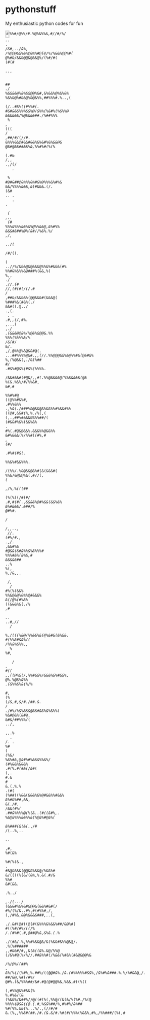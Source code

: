 # pythonstuff
My enthusiastic python codes for fun

<html><code><span class="ascii" style="color: black; background: white;
display:inline-block;
white-space:pre;
letter-spacing:0;
line-height:1.4;
font-family:'Consolas','BitstreamVeraSansMono','CourierNew',Courier,monospace;
font-size:12px;

border-width:1px;
border-style:solid;
border-color:lightgray;
"><span>#</span><span>%</span><span>%</span><span>#</span><span>/</span><span>@</span><span>%</span><span>%</span><span>/</span><span>#</span><span>.</span><span>%</span><span>@</span><span>%</span><span>&</span><span>%</span><span>*</span><span>%</span><span>&</span><span>,</span><span>#</span><span>/</span><span>/</span><span>#</span><span>/</span><span>%</span><span>/</span><span> </span><span>.</span><span>*</span><span>*</span><span>.</span><span>*</span><span> </span><span>.</span><span> </span><span>*</span><span>/</span><span>&</span><span>#</span><span>,</span><span>.</span><span>.</span><span>/</span><span>&</span><span>%</span><span>,</span><span> </span><span>/</span><span>%</span><span>@</span><span>@</span><span>@</span><span>&</span><span>&</span><span>%</span><span>&</span><span>*</span><span>%</span><span>@</span><span>&</span><span>%</span><span>%</span><span>#</span><span>@</span><span>(</span><span>@</span><span>/</span><span>%</span><span>/</span><span>%</span><span>&</span><span>&</span><span>*</span><span>%</span><span>@</span><span>@</span><span>%</span><span>#</span><span>(</span>
<span>@</span><span>%</span><span>*</span><span>#</span><span>&</span><span>/</span><span>&</span><span>&</span><span>&</span><span>@</span><span>@</span><span>&</span><span>@</span><span>&</span><span>&</span><span>@</span><span>%</span><span>/</span><span>(</span><span>%</span><span>#</span><span>/</span><span>#</span><span>(</span><span> </span><span>(</span><span>#</span><span>(</span><span>#</span><span>*</span><span> </span><span> </span><span>.</span><span>.</span><span>*</span><span>,</span><span> </span><span> </span><span> </span><span> </span><span> </span><span> </span><span> </span><span> </span><span>*</span><span>#</span><span>#</span><span> </span><span>.</span><span>/</span><span> </span><span>%</span><span>&</span><span>&</span><span>&</span><span>&</span><span>@</span><span>%</span><span>&</span><span>%</span><span>&</span><span>&</span><span>@</span><span>*</span><span>@</span><span>%</span><span>&</span><span>#</span><span>,</span><span>&</span><span>%</span><span>&</span><span>&</span><span>%</span><span>@</span><span>%</span><span>&</span><span>%</span><span>&</span><span>%</span>
<span>%</span><span>&</span><span>%</span><span>&</span><span>@</span><span>%</span><span>#</span><span>&</span><span>&</span><span>@</span><span>%</span><span>&</span><span>@</span><span>&</span><span>%</span><span>%</span><span>,</span><span>#</span><span>#</span><span>%</span><span>%</span><span>%</span><span>#</span><span>.</span><span>%</span><span>*</span><span>*</span><span>.</span><span>.</span><span>,</span><span>(</span><span> </span><span> </span><span>(</span><span>*</span><span>/</span><span>.</span><span>.</span><span>*</span><span>*</span><span>#</span><span>&</span><span>%</span><span>(</span><span>(</span><span>#</span><span>%</span><span>%</span><span>#</span><span>(</span><span>.</span><span> </span><span>#</span><span>&</span><span>#</span><span>&</span><span>&</span><span>&</span><span>%</span><span>%</span><span>%</span><span>&</span><span>&</span><span>%</span><span>@</span><span>/</span><span>&</span><span>%</span><span>%</span><span>(</span><span>%</span><span>&</span><span>#</span><span>%</span><span>(</span><span>%</span><span>&</span><span>%</span><span>%</span><span>@</span>
<span>&</span><span>&</span><span>&</span><span>&</span><span>&</span><span>&</span><span>/</span><span>%</span><span>@</span><span>&</span><span>&</span><span>&</span><span>&</span><span>#</span><span>#</span><span>.</span><span>/</span><span>%</span><span>#</span><span>*</span><span>#</span><span>%</span><span>%</span><span>%</span><span>*</span><span> </span><span> </span><span>%</span><span> </span><span>,</span><span>*</span><span> </span><span>(</span><span>(</span><span>(</span><span> </span><span>/</span><span>*</span><span> </span><span> </span><span> </span><span>,</span><span>#</span><span>#</span><span>/</span><span>#</span><span>/</span><span>*</span><span>(</span><span>/</span><span>/</span><span>#</span><span>.</span><span> </span><span>&</span><span>%</span><span>%</span><span>%</span><span>&</span><span>&</span><span>@</span><span>#</span><span>&</span><span>&</span><span>#</span><span>&</span><span>&</span><span>%</span><span>&</span><span>%</span><span>&</span><span>#</span><span>%</span><span>&</span><span>%</span><span>*</span><span>&</span><span>&</span><span>@</span><span>&</span>
<span>@</span><span>&</span><span>#</span><span>@</span><span>&</span><span>&</span><span>#</span><span>#</span><span>&</span><span>&</span><span>%</span><span>&</span><span>,</span><span>%</span><span>%</span><span>#</span><span>%</span><span>#</span><span>(</span><span>%</span><span>(</span><span>%</span><span>*</span><span> </span><span> </span><span>(</span><span>.</span><span>#</span><span>&</span><span> </span><span>/</span><span>,</span><span>,</span><span> </span><span>.</span><span>,</span><span>/</span><span>(</span><span>/</span><span>*</span><span> </span><span> </span><span> </span><span> </span><span>.</span><span> </span><span> </span><span> </span><span> </span><span> </span><span> </span><span> </span><span>%</span><span>*</span><span> </span><span>#</span><span>@</span><span>#</span><span>&</span><span>#</span><span>#</span><span>@</span><span>&</span><span>%</span><span>%</span><span>%</span><span>&</span><span>%</span><span>#</span><span>&</span><span>%</span><span>@</span><span>%</span><span>%</span><span>%</span><span>&</span><span>%</span><span>#</span><span>%</span><span>&</span>
<span>&</span><span>&</span><span>/</span><span>%</span><span>*</span><span>%</span><span>%</span><span>%</span><span>&</span><span>&</span><span>&</span><span>,</span><span>&</span><span>*</span><span>(</span><span>#</span><span>&</span><span>&</span><span>&</span><span>.</span><span>(</span><span>/</span><span>.</span><span> </span><span>(</span><span>&</span><span>#</span><span> </span><span>.</span><span>.</span><span> </span><span>.</span><span> </span><span> </span><span> </span><span> </span><span>.</span><span> </span><span>.</span><span> </span><span>*</span><span>*</span><span>*</span><span> </span><span> </span><span>(</span><span> </span><span>,</span><span>.</span><span>.</span><span> </span><span> </span><span> </span><span>(</span><span>#</span><span> </span><span>%</span><span>%</span><span>%</span><span>&</span><span>%</span><span>%</span><span>%</span><span>&</span><span>&</span><span>%</span><span>&</span><span>%</span><span>@</span><span>%</span><span>%</span><span>&</span><span>&</span><span>@</span><span>,</span><span>&</span><span>%</span><span>#</span><span>%</span><span>%</span>
<span>&</span><span>&</span><span>&</span><span>#</span><span>&</span><span>#</span><span>#</span><span>%</span><span>@</span><span>%</span><span>(</span><span>&</span><span>#</span><span>/</span><span>/</span><span>%</span><span>&</span><span>%</span><span>.</span><span>%</span><span>/</span><span> </span><span>,</span><span>/</span><span>,</span><span>*</span><span> </span><span> </span><span> </span><span> </span><span> </span><span> </span><span>.</span><span>.</span><span>/</span><span>*</span><span>(</span><span> </span><span> </span><span>/</span><span>*</span><span>#</span><span>/</span><span>(</span><span>(</span><span>.</span><span> </span><span> </span><span> </span><span> </span><span> </span><span>(</span><span> </span><span>.</span><span>.</span><span>/</span><span>/</span><span>%</span><span>/</span><span>&</span><span>&</span><span>&</span><span>@</span><span>&</span><span>@</span><span>&</span><span>&</span><span>&</span><span>@</span><span>%</span><span>%</span><span>&</span><span>%</span><span>#</span><span>&</span><span>&</span><span>&</span><span>(</span><span>#</span><span>%</span>
<span>%</span><span>%</span><span>#</span><span>&</span><span>%</span><span>&</span><span>%</span><span>%</span><span>&</span><span>@</span><span>#</span><span>#</span><span>#</span><span>%</span><span>(</span><span>&</span><span>&</span><span>,</span><span>%</span><span>(</span><span> </span><span>%</span><span>,</span><span>,</span><span> </span><span>.</span><span>/</span><span> </span><span>.</span><span>*</span><span>*</span><span>/</span><span>/</span><span>*</span><span>.</span><span>(</span><span>#</span><span> </span><span>/</span><span>/</span><span>,</span><span>(</span><span>#</span><span>(</span><span>#</span><span>(</span><span>/</span><span>(</span><span>/</span><span>*</span><span>.</span><span>#</span><span> </span><span>*</span><span>/</span><span> </span><span>*</span><span>,</span><span>#</span><span>#</span><span>&</span><span>/</span><span>&</span><span>&</span><span>&</span><span>&</span><span>%</span><span>(</span><span>@</span><span>@</span><span>&</span><span>&</span><span>&</span><span>#</span><span>(</span><span>&</span><span>&</span><span>&</span><span>@</span><span>(</span>
<span>%</span><span>#</span><span>#</span><span>#</span><span>%</span><span>&</span><span>(</span><span>#</span><span>&</span><span>%</span><span>(</span><span>.</span><span>/</span><span> </span><span>&</span><span>&</span><span>#</span><span>(</span><span>(</span><span>.</span><span>@</span><span>.</span><span>.</span><span>/</span><span> </span><span>.</span><span>,</span><span>(</span><span>*</span><span>.</span><span> </span><span> </span><span>.</span><span> </span><span>.</span><span> </span><span>.</span><span>#</span><span>,</span><span>,</span><span>(</span><span>/</span><span>,</span><span>#</span><span>*</span><span>%</span><span>.</span><span> </span><span>,</span><span>.</span><span>.</span><span>.</span><span>(</span><span> </span><span>,</span><span>*</span><span>.</span><span>/</span><span> </span><span>.</span><span>(</span><span>&</span><span>&</span><span>&</span><span>@</span><span>@</span><span>&</span><span>%</span><span>/</span><span>%</span><span>@</span><span>&</span><span>%</span><span>&</span><span>@</span><span>@</span><span>&</span><span>.</span><span>%</span><span>%</span>
<span>%</span><span>%</span><span>%</span><span>(</span><span>%</span><span>%</span><span>%</span><span>%</span><span>&</span><span>/</span><span>%</span><span> </span><span>/</span><span>&</span><span>(</span><span>#</span><span>*</span><span>/</span><span> </span><span>&</span><span>/</span><span>.</span><span> </span><span>,</span><span>/</span><span>,</span><span>@</span><span>%</span><span>%</span><span>@</span><span>%</span><span>&</span><span>@</span><span>&</span><span>&</span><span>#</span><span>@</span><span>(</span><span>.</span><span> </span><span>.</span><span>.</span><span>.</span><span>#</span><span>#</span><span>%</span><span>%</span><span>%</span><span>%</span><span>@</span><span>&</span><span>#</span><span>*</span><span>.</span><span>,</span><span>,</span><span>(</span><span>/</span><span>/</span><span>.</span><span>%</span><span>%</span><span>@</span><span>@</span><span>@</span><span>&</span><span>&</span><span>%</span><span>&</span><span>@</span><span>%</span><span>%</span><span>#</span><span>&</span><span>(</span><span>@</span><span>&</span><span>#</span><span>&</span><span>%</span>
<span>%</span><span>,</span><span>(</span><span>*</span><span>%</span><span>@</span><span>&</span><span>&</span><span>(</span><span>,</span><span>.</span><span>/</span><span>&</span><span>(</span><span>%</span><span>#</span><span>#</span><span> </span><span>#</span><span>*</span><span>/</span><span> </span><span>.</span><span>#</span><span>&</span><span>%</span><span>#</span><span>@</span><span>&</span><span>%</span><span>(</span><span>#</span><span>&</span><span>%</span><span>(</span><span>%</span><span>%</span><span>%</span><span>%</span><span>*</span><span>.</span><span> </span><span> </span><span>/</span><span>&</span><span>&</span><span>#</span><span>&</span><span>&</span><span>#</span><span>(</span><span>#</span><span>@</span><span>&</span><span>*</span><span>/</span><span>,</span><span>,</span><span>#</span><span>(</span><span>.</span><span>%</span><span>%</span><span>@</span><span>&</span><span>&</span><span>&</span><span>&</span><span>@</span><span>(</span><span>%</span><span>%</span><span>&</span><span>&</span><span>&</span><span>&</span><span>&</span><span>(</span><span>@</span><span>&</span>
<span>*</span><span>%</span><span>(</span><span>&</span><span>.</span><span>%</span><span>&</span><span>%</span><span>/</span><span>#</span><span>/</span><span>%</span><span>%</span><span>&</span><span>#</span><span>,</span><span> </span><span>&</span><span>#</span><span>,</span><span>#</span><span> </span><span> </span><span>%</span><span>%</span><span>#</span><span>%</span><span>#</span><span>@</span><span> </span><span>(</span><span>(</span><span>@</span><span>%</span><span>%</span><span>#</span><span>&</span><span>%</span><span>#</span><span>,</span><span> </span><span>.</span><span>#</span><span>%</span><span>%</span><span>&</span><span>%</span><span>%</span><span> </span><span>.</span><span>*</span><span>,</span><span>%</span><span>&</span><span>(</span><span>.</span><span>/</span><span>#</span><span>#</span><span>#</span><span>*</span><span>%</span><span>&</span><span>@</span><span>&</span><span>&</span><span>@</span><span>&</span><span>%</span><span>&</span><span>&</span><span>%</span><span>%</span><span>#</span><span>%</span><span>&</span><span>&</span><span>#</span><span>%</span><span>%</span>
<span>(</span><span>(</span><span>@</span><span>#</span><span>,</span><span>&</span><span>&</span><span>#</span><span>*</span><span>(</span><span>%</span><span>,</span><span>%</span><span>.</span><span>*</span><span>/</span><span>%</span><span>(</span><span>,</span><span>(</span><span> </span><span>(</span><span>,</span><span>.</span><span>,</span><span>#</span><span>#</span><span>%</span><span>#</span><span>&</span><span>&</span><span>&</span><span>&</span><span>%</span><span>%</span><span>%</span><span>#</span><span>#</span><span>/</span><span>(</span><span> </span><span>(</span><span>#</span><span>&</span><span>&</span><span>#</span><span>%</span><span>&</span><span>%</span><span>(</span><span>&</span><span>&</span><span>%</span><span>&</span><span>%</span><span> </span><span>.</span><span> </span><span>#</span><span>%</span><span>(</span><span>.</span><span>#</span><span>@</span><span>&</span><span>@</span><span>&</span><span>&</span><span>%</span><span>.</span><span>&</span><span>&</span><span>&</span><span>%</span><span>%</span><span>@</span><span>&</span><span>&</span><span>%</span><span>%</span>
<span>&</span><span>#</span><span>%</span><span>&</span><span>&</span><span>&</span><span>(</span><span>%</span><span>/</span><span>%</span><span>%</span><span>#</span><span>(</span><span>*</span><span>(</span><span>#</span><span>%</span><span>,</span><span>#</span><span> </span><span>,</span><span> </span><span>(</span><span>*</span><span>#</span><span>/</span><span> </span><span> </span><span>.</span><span>*</span><span>#</span><span>%</span><span>#</span><span>(</span><span>#</span><span>&</span><span>(</span><span>.</span><span>*</span><span> </span><span> </span><span> </span><span>*</span><span>%</span><span>%</span><span>*</span><span>&</span><span>%</span><span>#</span><span>&</span><span>&</span><span>%</span><span>%</span><span>%</span><span>.</span><span> </span><span> </span><span>/</span><span>(</span><span>%</span><span>%</span><span>/</span><span>.</span><span>%</span><span>&</span><span>@</span><span>&</span><span>&</span><span>@</span><span>&</span><span>%</span><span>#</span><span>(</span><span>&</span><span>(</span><span>&</span><span>&</span><span>&</span><span>#</span><span>(</span>
<span>%</span><span>%</span><span>&</span><span>/</span><span>&</span><span>@</span><span>&</span><span>@</span><span>%</span><span>&</span><span>(</span><span>,</span><span>#</span><span>/</span><span>/</span><span>(</span><span>*</span><span>,</span><span> </span><span>(</span><span> </span><span> </span><span> </span><span> </span><span> </span><span> </span><span> </span><span> </span><span>,</span><span>/</span><span>%</span><span>,</span><span>%</span><span>(</span><span>(</span><span>(</span><span>#</span><span>#</span><span>*</span><span> </span><span> </span><span> </span><span>(</span><span>%</span><span>(</span><span>%</span><span>(</span><span>(</span><span>/</span><span>#</span><span>(</span><span>*</span><span>#</span><span>/</span><span> </span><span>.</span><span>#</span><span>,</span><span>#</span><span>(</span><span>#</span><span>(</span><span>.</span><span>,</span><span>&</span><span>&</span><span>&</span><span>&</span><span>%</span><span>@</span><span>#</span><span>%</span><span>&</span><span>&</span><span>(</span><span>&</span><span>&</span><span>%</span><span>&</span><span>%</span>
<span>&</span><span>%</span><span>#</span><span>&</span><span>&</span><span>&</span><span>/</span><span>.</span><span>&</span><span>#</span><span>#</span><span>/</span><span>%</span><span> </span><span>@</span><span>#</span><span>%</span><span>#</span><span>.</span><span> </span><span> </span><span> </span><span>/</span><span>*</span><span>*</span><span> </span><span> </span><span> </span><span> </span><span>/</span><span>,</span><span>,</span><span>.</span><span>.</span><span>,</span><span> </span><span> </span><span>/</span><span>/</span><span>.</span><span> </span><span>(</span><span>#</span><span>%</span><span>/</span><span>#</span><span>.</span><span>,</span><span> </span><span>.</span><span>,</span><span>/</span><span>.</span><span> </span><span>*</span><span>,</span><span>&</span><span>&</span><span>#</span><span>%</span><span>*</span><span>&</span><span> </span><span>#</span><span>@</span><span>&</span><span>&</span><span>(</span><span>&</span><span>#</span><span>&</span><span>%</span><span>%</span><span>&</span><span>%</span><span>&</span><span>%</span><span>%</span><span>%</span><span>#</span>
<span>%</span><span>%</span><span>%</span><span>#</span><span>&</span><span>%</span><span>(</span><span>&</span><span>%</span><span>&</span><span>,</span><span>#</span><span> </span><span>&</span><span>&</span><span>&</span><span>&</span><span>&</span><span>#</span><span>#</span><span>*</span><span> </span><span>.</span><span>.</span><span>%</span><span> </span><span> </span><span>%</span><span>(</span><span>,</span><span> </span><span>%</span><span>,</span><span>/</span><span>&</span><span>,</span><span>,</span><span>.</span><span> </span><span> </span><span> </span><span> </span><span> </span><span> </span><span>*</span><span> </span><span>/</span><span>,</span><span> </span><span> </span><span> </span><span>/</span><span> </span><span>#</span><span>*</span><span>%</span><span>(</span><span>%</span><span>(</span><span>&</span><span>&</span><span>%</span><span> </span><span>%</span><span>%</span><span>&</span><span>@</span><span>&</span><span>@</span><span>%</span><span>&</span><span>%</span><span>%</span><span>@</span><span>#</span><span>&</span><span>&</span><span>&</span><span>%</span><span>*</span>
<span>&</span><span>(</span><span>/</span><span>@</span><span>%</span><span>(</span><span>#</span><span>%</span><span>&</span><span>*</span><span>%</span><span> </span><span>(</span><span>(</span><span>&</span><span>&</span><span>&</span><span>%</span><span>&</span><span>(</span><span>.</span><span>/</span><span>*</span><span>%</span><span> </span><span>,</span><span>#</span><span> </span><span> </span><span> </span><span> </span><span> </span><span> </span><span> </span><span>.</span><span>*</span><span>.</span><span> </span><span>.</span><span>.</span><span>#</span><span>*</span><span>,</span><span>/</span><span>/</span><span> </span><span> </span><span> </span><span>/</span><span> </span><span> </span><span> </span><span>%</span><span>.</span><span>/</span><span>(</span><span>(</span><span>(</span><span>%</span><span>&</span><span>@</span><span>/</span><span>%</span><span>%</span><span>&</span><span>&</span><span>%</span><span>&</span><span>(</span><span>@</span><span>%</span><span>&</span><span>#</span><span>&</span><span>(</span><span>&</span><span>%</span><span>&</span><span>&</span><span>.</span>
<span>#</span><span>(</span><span>%</span><span>%</span><span>&</span><span>#</span><span>&</span><span>&</span><span>%</span><span>/</span><span>(</span><span> </span><span>/</span><span>%</span><span>%</span><span>&</span><span>%</span><span>&</span><span>%</span><span>%</span><span>,</span><span>,</span><span> </span><span> </span><span> </span><span>%</span><span> </span><span> </span><span>%</span><span>#</span><span>,</span><span> </span><span> </span><span> </span><span> </span><span> </span><span> </span><span> </span><span> </span><span> </span><span> </span><span>/</span><span> </span><span>.</span><span> </span><span> </span><span> </span><span> </span><span>#</span><span>(</span><span>(</span><span> </span><span>,</span><span>,</span><span>(</span><span>(</span><span>@</span><span>%</span><span>&</span><span>(</span><span>/</span><span>,</span><span>%</span><span>%</span><span>#</span><span>&</span><span>&</span><span>%</span><span>/</span><span>&</span><span>&</span><span>&</span><span>%</span><span>&</span><span>%</span><span>#</span><span>&</span><span>&</span><span>%</span><span>,</span>
<span>@</span><span>%</span><span>.</span><span>%</span><span>@</span><span>&</span><span>%</span><span>&</span><span>%</span><span>%</span><span> </span><span>.</span><span>(</span><span>&</span><span>%</span><span>%</span><span>&</span><span>%</span><span>&</span><span>(</span><span>%</span><span>/</span><span>%</span><span> </span><span> </span><span> </span><span>*</span><span>#</span><span>,</span><span> </span><span>(</span><span>%</span><span> </span><span>(</span><span>/</span><span>*</span><span>&</span><span>,</span><span>#</span><span>,</span><span>&</span><span>/</span><span>#</span><span>.</span><span>/</span><span>#</span><span>#</span><span>.</span><span>&</span><span>.</span><span> </span><span>/</span><span> </span><span>.</span><span>*</span><span>/</span><span>#</span><span>%</span><span>/</span><span>%</span><span>*</span><span>&</span><span>%</span><span>&</span><span>&</span><span>&</span><span>@</span><span>&</span><span>&</span><span>#</span><span>&</span><span>&</span><span>%</span><span>&</span><span>%</span><span>*</span><span>&</span><span>%</span><span>%</span><span>(</span>
<span>%</span><span>&</span><span>#</span><span>@</span><span>&</span><span>%</span><span>(</span><span>&</span><span>#</span><span>@</span><span>,</span><span> </span><span>&</span><span>*</span><span>#</span><span>&</span><span>/</span><span>#</span><span>#</span><span>%</span><span>%</span><span>%</span><span>/</span><span>*</span><span>(</span><span> </span><span>.</span><span>.</span><span>/</span><span>,</span><span> </span><span> </span><span>,</span><span>,</span><span>.</span><span>%</span><span> </span><span> </span><span> </span><span>.</span><span> </span><span>/</span><span>.</span><span> </span><span>.</span><span> </span><span>%</span><span>#</span><span> </span><span> </span><span>(</span><span>*</span><span> </span><span>(</span><span>*</span><span>%</span><span>&</span><span>/</span><span>*</span><span> </span><span>%</span><span>&</span><span>%</span><span>#</span><span>&</span><span>,</span><span>@</span><span>&</span><span>#</span><span>%</span><span>#</span><span>%</span><span>&</span><span>&</span><span>&</span><span>%</span><span>%</span><span>&</span><span>%</span><span>/</span>
<span>(</span><span>#</span><span>*</span><span>%</span><span>&</span><span>&</span><span>%</span><span>&</span><span>&</span><span>&</span><span>%</span><span> </span><span>.</span><span>*</span><span>#</span><span>(</span><span>%</span><span>.</span><span>#</span><span>(</span><span>#</span><span>&</span><span>(</span><span>/</span><span>&</span><span>#</span><span>*</span><span>(</span><span> </span><span>(</span><span>,</span><span>.</span><span> </span><span>#</span><span>.</span><span>&</span><span> </span><span>#</span><span> </span><span> </span><span>&</span><span>.</span><span>(</span><span>.</span><span>%</span><span>.</span><span>%</span><span> </span><span>.</span><span>(</span><span>#</span><span>(</span><span> </span><span>(</span><span>%</span><span>#</span><span>#</span><span>(</span><span>(</span><span>%</span><span>&</span><span>&</span><span>(</span><span>&</span><span>&</span><span>&</span><span>%</span><span>&</span><span>%</span><span>@</span><span>#</span><span>&</span><span>&</span><span>%</span><span>%</span><span>#</span><span>&</span><span>&</span><span>%</span><span>*</span>
<span>*</span><span>*</span><span>&</span><span>*</span><span>%</span><span>#</span><span>&</span><span>%</span><span>#</span><span>#</span><span>,</span><span>&</span><span>&</span><span>,</span><span> </span><span>*</span><span>*</span><span>&</span><span>(</span><span>.</span><span>/</span><span>#</span><span>*</span><span>.</span><span> </span><span>/</span><span>&</span><span>&</span><span>(</span><span>#</span><span>%</span><span>(</span><span> </span><span>.</span><span>#</span><span>#</span><span>&</span><span>%</span><span>%</span><span>%</span><span>%</span><span>@</span><span>(</span><span>%</span><span>(</span><span>&</span><span>.</span><span>.</span><span>(</span><span>#</span><span>(</span><span>(</span><span>&</span><span>#</span><span>%</span><span>,</span><span>.</span><span> </span><span>%</span><span>&</span><span>@</span><span>&</span><span>%</span><span>%</span><span>%</span><span>&</span><span>&</span><span>%</span><span>%</span><span>&</span><span>(</span><span>%</span><span>@</span><span>&</span><span>%</span><span>#</span><span>@</span><span>&</span><span>%</span><span>(</span>
<span> </span><span>&</span><span>%</span><span>#</span><span>#</span><span>#</span><span>(</span><span>&</span><span>(</span><span>&</span><span>(</span><span>.</span><span>*</span><span>,</span><span>/</span><span>#</span><span> </span><span>/</span><span>(</span><span>.</span><span>.</span><span>%</span><span>,</span><span>.</span><span>*</span><span>.</span><span> </span><span> </span><span>.</span><span>*</span><span>.</span><span> </span><span> </span><span> </span><span>,</span><span>#</span><span>,</span><span> </span><span>%</span><span>#</span><span>(</span><span>&</span><span>%</span><span>*</span><span> </span><span> </span><span>%</span><span>#</span><span>(</span><span>*</span><span>%</span><span>(</span><span>&</span><span>.</span><span>,</span><span> </span><span>.</span><span> </span><span>#</span><span>&</span><span>@</span><span>&</span><span>&</span><span>&</span><span>&</span><span>(</span><span>@</span><span>@</span><span>&</span><span>&</span><span>%</span><span>&</span><span>&</span><span>@</span><span>/</span><span>%</span><span>&</span><span>&</span><span>%</span><span>#</span>
<span>&</span><span>/</span><span>(</span><span>(</span><span>(</span><span>(</span><span>%</span><span>(</span><span>&</span><span>/</span><span>(</span><span>&</span><span>%</span><span>,</span><span>%</span><span>.</span><span>&</span><span>(</span><span>.</span><span>#</span><span>/</span><span>&</span><span> </span><span>%</span><span>%</span><span>#</span><span> </span><span>&</span><span>#</span><span>(</span><span>&</span><span>&</span><span>.</span><span> </span><span> </span><span> </span><span> </span><span> </span><span> </span><span>.</span><span>%</span><span>.</span><span>.</span><span>/</span><span>*</span><span> </span><span> </span><span>,</span><span>.</span><span>/</span><span>(</span><span>.</span><span>.</span><span>.</span><span>*</span><span>/</span><span> </span><span>(</span><span>&</span><span>&</span><span>&</span><span>#</span><span>%</span><span>&</span><span>%</span><span>&</span><span>#</span><span>&</span><span>@</span><span>@</span><span>&</span><span>(</span><span>&</span><span>&</span><span>%</span><span>#</span><span>&</span><span>#</span><span>(</span><span>/</span>
<span>#</span><span>%</span><span>/</span><span>(</span><span>%</span><span>/</span><span>&</span><span>.</span><span>.</span><span>#</span><span>%</span><span>,</span><span>#</span><span>(</span><span>#</span><span>%</span><span>%</span><span>#</span><span>,</span><span>/</span><span>,</span><span> </span><span>(</span><span>,</span><span>/</span><span>#</span><span>%</span><span>&</span><span>,</span><span>&</span><span>@</span><span>%</span><span>&</span><span>&</span><span>&</span><span>*</span><span>&</span><span>#</span><span>#</span><span>#</span><span>,</span><span>.</span><span>.</span><span>*</span><span>(</span><span>,</span><span> </span><span> </span><span> </span><span>.</span><span>/</span><span>.</span><span>&</span><span>#</span><span>(</span><span>@</span><span>#</span><span>(</span><span>(</span><span>@</span><span>(</span><span>#</span><span>(</span><span>&</span><span>%</span><span>%</span><span>%</span><span>&</span><span>%</span><span>&</span><span>&</span><span>%</span><span>#</span><span>#</span><span>/</span><span>&</span><span>@</span><span>%</span><span>#</span><span>(</span>
<span>#</span><span>(</span><span>(</span><span>%</span><span>#</span><span>/</span><span>#</span><span>%</span><span>/</span><span>*</span><span>(</span><span>(</span><span>/</span><span>%</span><span> </span><span>/</span><span>.</span><span>(</span><span>#</span><span>%</span><span>*</span><span>#</span><span>(</span><span>.</span><span>*</span><span>#</span><span>,</span><span>*</span><span>*</span><span>@</span><span>#</span><span>#</span><span>@</span><span>%</span><span>&</span><span>,</span><span>&</span><span>%</span><span>&</span><span>.</span><span>(</span><span>*</span><span>.</span><span>%</span><span> </span><span> </span><span>.</span><span>/</span><span>(</span><span>#</span><span>&</span><span>/</span><span>.</span><span>%</span><span>,</span><span>%</span><span>%</span><span>#</span><span>%</span><span>&</span><span>&</span><span>@</span><span>&</span><span>*</span><span>/</span><span>*</span><span>&</span><span>(</span><span>%</span><span>&</span><span>&</span><span>#</span><span>&</span><span>%</span><span>%</span><span>@</span><span>&</span><span>@</span><span>/</span><span>.</span>
<span>.</span><span>%</span><span>(</span><span>%</span><span>#</span><span>#</span><span>#</span><span>#</span><span>#</span><span>#</span><span> </span><span>,</span><span>,</span><span>#</span><span>&</span><span>&</span><span>#</span><span>/</span><span>#</span><span>,</span><span>,</span><span>&</span><span>*</span><span>(</span><span>&</span><span>(</span><span>(</span><span>&</span><span>%</span><span>*</span><span>.</span><span>&</span><span>@</span><span>/</span><span>%</span><span>%</span><span>@</span><span> </span><span>(</span><span>/</span><span>&</span><span>%</span><span>#</span><span>@</span><span>(</span><span>%</span><span>/</span><span>%</span><span>/</span><span>/</span><span>.</span><span>*</span><span>#</span><span>#</span><span>&</span><span>%</span><span>%</span><span>#</span><span>(</span><span>/</span><span>%</span><span>&</span><span>&</span><span>(</span><span>%</span><span>*</span><span>#</span><span>&</span><span>%</span><span>(</span><span>#</span><span>&</span><span>@</span><span>&</span><span>@</span><span>@</span><span>%</span><span>&</span><span>*</span><span> </span>
<span>/</span><span>%</span><span>/</span><span>@</span><span>%</span><span>/</span><span>(</span><span>#</span><span>*</span><span>#</span><span>*</span><span>%</span><span> </span><span>.</span><span> </span><span>&</span><span>%</span><span>(</span><span>%</span><span>(</span><span>*</span><span>/</span><span>(</span><span>%</span><span>#</span><span>%</span><span>,</span><span>%</span><span>.</span><span>#</span><span>#</span><span>%</span><span>/</span><span>(</span><span>(</span><span>@</span><span>*</span><span>@</span><span>#</span><span>&</span><span>%</span><span>.</span><span>/</span><span>&</span><span>.</span><span>(</span><span>#</span><span>%</span><span>%</span><span>%</span><span>%</span><span>%</span><span>#</span><span>&</span><span>&</span><span>%</span><span>,</span><span>/</span><span>&</span><span>%</span><span>#</span><span>%</span><span>&</span><span>#</span><span>#</span><span>#</span><span>.</span><span>%</span><span>.</span><span>*</span><span>%</span><span>/</span><span>%</span><span>#</span><span>&</span><span>&</span><span>@</span><span>,</span><span>/</span><span>.</span>
<span>#</span><span>#</span><span>/</span><span>&</span><span>@</span><span>,</span><span>%</span><span>#</span><span>(</span><span>*</span><span>/</span><span>#</span><span>*</span><span>%</span><span>/</span><span> </span><span>@</span><span>#</span><span>%</span><span>.</span><span>(</span><span>&</span><span>/</span><span>%</span><span>%</span><span>%</span><span>#</span><span>#</span><span>/</span><span>&</span><span>#</span><span>.</span><span>#</span><span>@</span><span>*</span><span>(</span><span>@</span><span>#</span><span>*</span><span>@</span><span>@</span><span>%</span><span>&</span><span>,</span><span>%</span><span>&</span><span>&</span><span>,</span><span>#</span><span>(</span><span>(</span><span>%</span><span>(</span><span>(</span><span> </span><span> </span><span>(</span><span>,</span><span>#</span><span>%</span><span>%</span><span>@</span><span>&</span><span>%</span><span>#</span><span>&</span><span>&</span><span>(</span><span>%</span><span> </span><span>%</span><span>.</span><span>*</span><span>#</span><span>%</span><span>&</span><span>*</span><span>/</span><span>(</span><span>&</span>
<span>(</span><span>%</span><span>&</span><span>&</span><span>%</span><span>/</span><span>&</span><span>#</span><span>#</span><span>%</span><span>/</span><span>/</span><span>@</span><span>*</span><span>(</span><span>*</span><span>(</span><span>#</span><span>(</span><span>%</span><span>(</span><span>,</span><span>%</span><span>%</span><span>@</span><span>/</span><span>*</span><span>(</span><span>*</span><span>&</span><span>(</span><span>&</span><span>/</span><span>%</span><span>(</span><span>%</span><span>#</span><span>*</span><span>.</span><span>/</span><span>%</span><span>*</span><span>(</span><span>@</span><span> </span><span>%</span><span>%</span><span>%</span><span>%</span><span>*</span><span>(</span><span>@</span><span>&</span><span>&</span><span>(</span><span>(</span><span>@</span><span>.</span><span>(</span><span>.</span><span>#</span><span>,</span><span>%</span><span>&</span><span>&</span><span>%</span><span>#</span><span>#</span><span>/</span><span>%</span><span>,</span><span>#</span><span>%</span><span>#</span><span>%</span><span>/</span><span>&</span><span>%</span><span>#</span><span>#</span>
<span>%</span><span>#</span><span>(</span><span>%</span><span>%</span><span>.</span><span>&</span><span>&</span><span>(</span><span>%</span><span>.</span><span>.</span><span>.</span><span>%</span><span>/</span><span>*</span><span>.</span><span>,</span><span>(</span><span>/</span><span>/</span><span>#</span><span>/</span><span>#</span><span> </span><span>&</span><span>.</span><span>(</span><span>%</span><span>,</span><span>*</span><span>,</span><span>%</span><span>%</span><span>&</span><span>#</span><span>(</span><span>#</span><span>#</span><span>.</span><span>/</span><span>#</span><span>.</span><span>(</span><span>&</span><span>.</span><span>&</span><span>/</span><span>#</span><span>.</span><span>%</span><span>#</span><span>(</span><span>#</span><span>(</span><span>*</span><span>%</span><span>%</span><span>%</span><span>(</span><span>%</span><span>&</span><span>&</span><span>%</span><span>,</span><span>#</span><span>%</span><span>,</span><span>/</span><span>%</span><span>%</span><span>#</span><span>#</span><span>#</span><span>/</span><span>(</span><span>%</span><span>(</span><span>,</span><span>#</span>
</span></code></html>